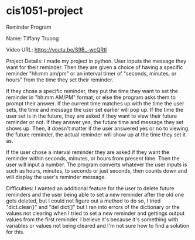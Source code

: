 # cis1051-project
Reminder Program

Name: Tiffany Truong

Video URL: https://youtu.be/S9B_-wcQRtI

Project Details:
I made my project in python. User inputs the message they want for their reminder. Then they are given a choice of having a specific reminder "hh:mm am/pm" or an interval timer of "seconds, minutes, or hours" from the time they set their reminder. 

If they chose a specific reminder, they put the time they want to set the reminder in "hh:mm AM/PM" format, or else the program asks them to prompt their answer. If the current time matches up with the time the user sets, the time and message the user set earlier will pop up. If the time the user set is in the future, they are asked if they want to view their future reminder or not. If they answer yes, the future time and message they set shows up. Then, it doesn't matter if the user answered yes or no to viewing the future reminder, the actual reminder will show up at the time they set it as.

If the user chose a interval reminder they are asked if they want the reminder within seconds, minutes, or hours from present time. Then the user will input a number. The program converts whatever the user inputs is such as hours, minutes, to seconds or just seconds, then counts down and will display the user's reminder message.

Difficulties:
I wanted an additional feature for the user to delete future reminders and the user being able to set a new reminder after the old one gets deleted, but I could not figure out a method to do so, I tried "dict.clear()" and "del dict[]" but I ran into errors of the dictionary or the values not clearing when I tried to set a new reminder and gettings output values from the first reminder. I believe it's because it's something with variables or values not being cleared and I'm not sure how to find a solution for this.
